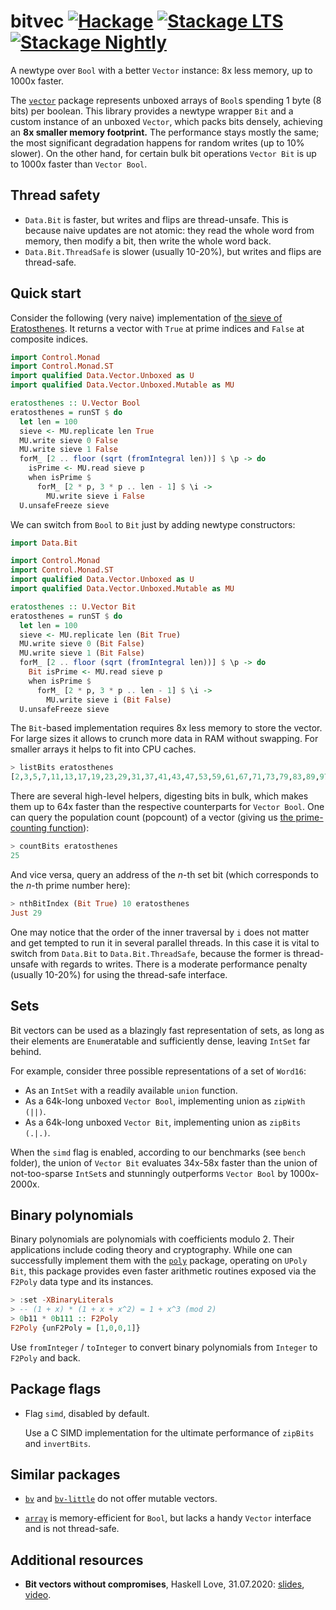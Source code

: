 # bitvec [![Hackage](https://img.shields.io/hackage/v/bitvec.svg)](https://hackage.haskell.org/package/bitvec) [![Stackage LTS](https://www.stackage.org/package/bitvec/badge/lts)](https://www.stackage.org/lts/package/bitvec) [![Stackage Nightly](https://www.stackage.org/package/bitvec/badge/nightly)](https://www.stackage.org/nightly/package/bitvec)

A newtype over `Bool` with a better `Vector` instance: 8x less memory, up to 1000x faster.

The [`vector`](https://hackage.haskell.org/package/vector)
package represents unboxed arrays of `Bool`s
spending 1 byte (8 bits) per boolean.
This library provides a newtype wrapper `Bit` and a custom instance
of an unboxed `Vector`, which packs bits densely,
achieving an __8x smaller memory footprint.__
The performance stays mostly the same;
the most significant degradation happens for random writes
(up to 10% slower).
On the other hand, for certain bulk bit operations
`Vector Bit` is up to 1000x faster than `Vector Bool`.

## Thread safety

* `Data.Bit` is faster, but writes and flips are thread-unsafe.
  This is because naive updates are not atomic:
  they read the whole word from memory,
  then modify a bit, then write the whole word back.
* `Data.Bit.ThreadSafe` is slower (usually 10-20%),
  but writes and flips are thread-safe.

## Quick start

Consider the following (very naive) implementation of
[the sieve of Eratosthenes](https://en.wikipedia.org/wiki/Sieve_of_Eratosthenes). It returns a vector with `True`
at prime indices and `False` at composite indices.

```haskell
import Control.Monad
import Control.Monad.ST
import qualified Data.Vector.Unboxed as U
import qualified Data.Vector.Unboxed.Mutable as MU

eratosthenes :: U.Vector Bool
eratosthenes = runST $ do
  let len = 100
  sieve <- MU.replicate len True
  MU.write sieve 0 False
  MU.write sieve 1 False
  forM_ [2 .. floor (sqrt (fromIntegral len))] $ \p -> do
    isPrime <- MU.read sieve p
    when isPrime $
      forM_ [2 * p, 3 * p .. len - 1] $ \i ->
        MU.write sieve i False
  U.unsafeFreeze sieve
```

We can switch from `Bool` to `Bit` just by adding newtype constructors:

```haskell
import Data.Bit

import Control.Monad
import Control.Monad.ST
import qualified Data.Vector.Unboxed as U
import qualified Data.Vector.Unboxed.Mutable as MU

eratosthenes :: U.Vector Bit
eratosthenes = runST $ do
  let len = 100
  sieve <- MU.replicate len (Bit True)
  MU.write sieve 0 (Bit False)
  MU.write sieve 1 (Bit False)
  forM_ [2 .. floor (sqrt (fromIntegral len))] $ \p -> do
    Bit isPrime <- MU.read sieve p
    when isPrime $
      forM_ [2 * p, 3 * p .. len - 1] $ \i ->
        MU.write sieve i (Bit False)
  U.unsafeFreeze sieve
```

The `Bit`-based implementation requires 8x less memory to store
the vector. For large sizes it allows to crunch more data in RAM
without swapping. For smaller arrays it helps to fit into
CPU caches.

```haskell
> listBits eratosthenes
[2,3,5,7,11,13,17,19,23,29,31,37,41,43,47,53,59,61,67,71,73,79,83,89,97]
```

There are several high-level helpers, digesting bits in bulk,
which makes them up to 64x faster than the respective counterparts
for `Vector Bool`. One can query the population count (popcount)
of a vector (giving us [the prime-counting function](https://en.wikipedia.org/wiki/Prime-counting_function)):

```haskell
> countBits eratosthenes
25
```

And vice versa, query an address of the _n_-th set bit
(which corresponds to the _n_-th prime number here):

```haskell
> nthBitIndex (Bit True) 10 eratosthenes
Just 29
```

One may notice that the order of the inner traversal by `i`
does not matter and get tempted to run it in several parallel threads.
In this case it is vital to switch from `Data.Bit` to `Data.Bit.ThreadSafe`,
because the former is thread-unsafe with regards to writes.
There is a moderate performance penalty (usually 10-20%)
for using the thread-safe interface.

## Sets

Bit vectors can be used as a blazingly fast representation of sets,
as long as their elements are `Enum`eratable and sufficiently dense,
leaving `IntSet` far behind.

For example, consider three possible representations of a set of `Word16`:

* As an `IntSet` with a readily available `union` function.
* As a 64k-long unboxed `Vector Bool`, implementing union as `zipWith (||)`.
* As a 64k-long unboxed `Vector Bit`, implementing union as `zipBits (.|.)`.

When the `simd` flag is enabled,
according to our benchmarks (see `bench` folder),
the union of `Vector Bit` evaluates 34x-58x faster
than the union of not-too-sparse `IntSet`s
and stunningly outperforms `Vector Bool` by 1000x-2000x.

## Binary polynomials

Binary polynomials are polynomials with coefficients modulo 2.
Their applications include coding theory and cryptography.
While one can successfully implement them with the [`poly`](https://hackage.haskell.org/package/poly) package,
operating on `UPoly Bit`,
this package provides even faster arithmetic routines
exposed via the `F2Poly` data type and its instances.

```haskell
> :set -XBinaryLiterals
> -- (1 + x) * (1 + x + x^2) = 1 + x^3 (mod 2)
> 0b11 * 0b111 :: F2Poly
F2Poly {unF2Poly = [1,0,0,1]}
```

Use `fromInteger` / `toInteger` to convert binary polynomials
from `Integer` to `F2Poly` and back.

## Package flags

* Flag `simd`, disabled by default.

  Use a C SIMD implementation for the ultimate performance of `zipBits` and `invertBits`.

## Similar packages

* [`bv`](https://hackage.haskell.org/package/bv) and
  [`bv-little`](https://hackage.haskell.org/package/bv-little)
  do not offer mutable vectors.

* [`array`](https://hackage.haskell.org/package/array)
  is memory-efficient for `Bool`, but lacks
  a handy `Vector` interface and is not thread-safe.

## Additional resources

* __Bit vectors without compromises__, Haskell Love, 31.07.2020:
  [slides](https://github.com/Bodigrim/my-talks/raw/master/haskelllove2020/slides.pdf), [video](https://youtu.be/HhpH8DKFBls).

